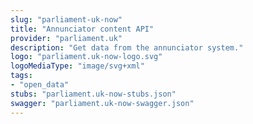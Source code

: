 ```yaml
---
slug: "parliament-uk-now"
title: "Annunciator content API"
provider: "parliament.uk"
description: "Get data from the annunciator system."
logo: "parliament.uk-now-logo.svg"
logoMediaType: "image/svg+xml"
tags:
- "open_data"
stubs: "parliament.uk-now-stubs.json"
swagger: "parliament.uk-now-swagger.json"
---
```

